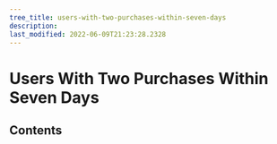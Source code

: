 ```yaml
---
tree_title: users-with-two-purchases-within-seven-days
description: 
last_modified: 2022-06-09T21:23:28.2328
---
```


# Users With Two Purchases Within Seven Days

## Contents

